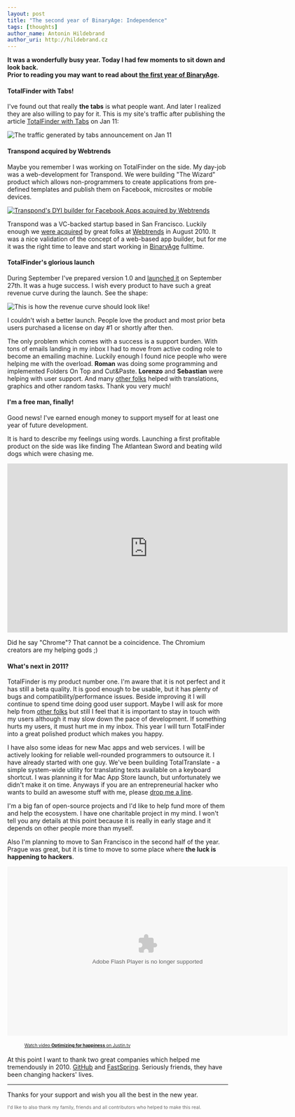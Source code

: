 ```yaml
---
layout: post
title: "The second year of BinaryAge: Independence"
tags: [thoughts]
author_name: Antonin Hildebrand
author_uri: http://hildebrand.cz
---
```


**It was a wonderfully busy year. Today I had few moments to sit down and look back.<br>Prior to reading you may want to read about [the first year of BinaryAge](http://blog.binaryage.com/the-first-year-of-binaryage).**

#### TotalFinder with Tabs!

I've found out that really **the tabs** is what people want. And later I realized they are also willing to pay for it. This is my site's traffic after publishing the article [TotalFinder with Tabs](http://blog.binaryage.com/totalfinder-with-tabs) on Jan 11:

<img class="clear blog-image-border" src="{{site.url}}/images/tabs-announcement-traffic.png" title="The traffic generated by tabs announcement on Jan 11">

#### Transpond acquired by Webtrends

Maybe you remember I was working on TotalFinder on the side. My day-job was a web-development for Transpond. We were building "The Wizard" product which allows non-programmers to create applications from pre-defined templates and publish them on Facebook, microsites or mobile devices.

<a href="http://transpond.com"><img class="clear blog-image-clear" src="{{site.url}}/images/webtrends-apps-banner.png" title="Transpond's DYI builder for Facebook Apps acquired by Webtrends"></a>

Transpond was a VC-backed startup based in San Francisco. Luckily enough we [were acquired](http://www.readwriteweb.com/archives/facebook_app_developer_shortage_webtrends_apps.php) by great folks at [Webtrends](http://webtrends.com) in August 2010. It was a nice validation of the concept of a web-based app builder, but for me it was the right time to leave and start working in [BinaryAge](http://www.binaryage.com) fulltime.

#### TotalFinder's glorious launch

During September I've prepared version 1.0 and [launched it](http://blog.binaryage.com/totalfinder-birthday-launch) on September 27th. It was a huge success. I wish every product to have such a great revenue curve during the launch. See the shape:

<img class="clear blog-image-border" src="{{site.url}}/images/perfect-launch.png" title="This is how the revenue curve should look like!">

I couldn't wish a better launch. People love the product and most prior beta users purchased a license on day #1 or shortly after then.

The only problem which comes with a success is a support burden. With tons of emails landing in my inbox I had to move from active coding role to become an emailing machine. Luckily enough I found nice people who were helping me with the overload. **Roman** was doing some programming and implemented Folders On Top and Cut&amp;Paste. **Lorenzo** and **Sebastian** were helping with user support. And many [other folks](https://github.com/binaryage/totalfinder-i18n/contributors) helped with translations, graphics and other random tasks. Thank you very much!

#### I'm a free man, finally!

Good news! I've earned enough money to support myself for at least one year of future development.

It is hard to describe my feelings using words. Launching a first profitable product on the side was like finding The Atlantean Sword and beating wild dogs which were chasing me.

<object width="640" height="385"><param name="movie" value="http://www.youtube.com/v/RlBcDnRzmM0?fs=1&amp;hl=en_US&amp;start=160"></param><param name="allowFullScreen" value="true"></param><param name="allowscriptaccess" value="always"></param><embed src="http://www.youtube.com/v/RlBcDnRzmM0?fs=1&amp;hl=en_US&amp;start=160" type="application/x-shockwave-flash" allowscriptaccess="always" allowfullscreen="true" width="640" height="385"></embed></object>

Did he say "Chrome"? That cannot be a coincidence. The Chromium creators are my helping gods ;)

#### What's next in 2011?

TotalFinder is my product number one. I'm aware that it is not perfect and it has still a beta quality. It is good enough to be usable, but it has plenty of bugs and compatibility/performance issues. Beside improving it I will continue to spend time doing good user support. Maybe I will ask for more help from [other folks](http://be-yellow.com) but still I feel that it is important to stay in touch with my users although it may slow down the pace of development. If something hurts my users, it must hurt me in my inbox. This year I will turn TotalFinder into a great polished product which makes you happy.

I have also some ideas for new Mac apps and web services. I will be actively looking for reliable well-rounded programmers to outsource it. I have already started with one guy. We've been building TotalTranslate - a simple system-wide utility for translating texts available on a keyboard shortcut. I was planning it for Mac App Store launch, but unfortunately we didn't make it on time. Anyways if you are an entrepreneurial hacker who wants to build an awesome stuff with me, please [drop me a line](mailto:antonin@binaryage.com).

I'm a big fan of open-source projects and I'd like to help fund more of them and help the ecosystem. I have one charitable project in my mind. I won't tell you any details at this point because it is really in early stage and it depends on other people more than myself. 

Also I'm planning to move to San Francisco in the second half of the year.<br>Prague was great, but it is time to move to some place where **the luck is happening to hackers**.

<object type="application/x-shockwave-flash" height="385" width="640" id="clip_embed_player_flash" data="http://www.justin.tv/widgets/archive_embed_player.swf" bgcolor="#000000"><param name="movie" value="http://www.justin.tv/widgets/archive_embed_player.swf" /><param name="allowScriptAccess" value="always" /><param name="allowNetworking" value="all" /><param name="allowFullScreen" value="true" /><param name="flashvars" value="auto_play=false&start_volume=25&title=Tom Preston-Werner at Startup School 2010: Optimizing for happiness&channel=c3oorg&archive_id=272031754" /></object>

<a href="http://www.justin.tv/c3oorg/b/272031754" class="trk" style="padding:2px 0px 4px; display:block; width: 320px; font-weight:normal; font-size:10px; text-decoration:underline; text-align:center;">Watch video <b>Optimizing for happiness</b> on Justin.tv</a>

At this point I want to thank two great companies which helped me tremendously in 2010. [GitHub](http://github.com) and [FastSpring](http://fastspring.com). Seriously friends, they have been changing hackers' lives.

---

Thanks for your support and wish you all the best in the new year.

<div style="font-size: 8pt; color: #666">I'd like to also thank my family, friends and all contributors who helped to make this real.</div>